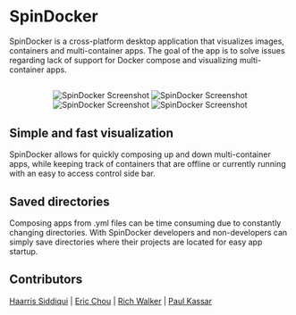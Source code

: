 # SpinDocker
SpinDocker is a cross-platform desktop application that visualizes images, containers and multi-container apps. The goal of the app is to solve issues regarding lack of support for Docker compose and visualizing multi-container apps.


##
<p align="center">
  <img alt="SpinDocker Screenshot" src="https://i.imgur.com/VXmACdN.png">
  <img alt="SpinDocker Screenshot" src="https://i.imgur.com/aMFAovb.png">
  <img alt="SpinDocker Screenshot" src="https://i.imgur.com/cIB8LgB.png">
  <img alt="SpinDocker Screenshot" src="https://i.imgur.com/GffOCBr.png">
</p>

## Simple and fast visualization
SpinDocker allows for quickly composing up and down multi-container apps, while keeping track of containers that are offline or currently running
with an easy to access control side bar.

## Saved directories
Composing apps from .yml files can be time consuming due to constantly changing directories. With SpinDocker developers and non-developers can simply save directories where their projects are located for easy app startup.

## Contributors
[Haarris Siddiqui](https://github.com/Haaris-S) | [Eric Chou](https://github.com/jmangz) | [Rich Walker](https://github.com/RichWalker3) | [Paul Kassar](https://github.com/pkassar)
